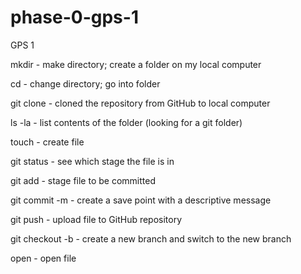 # phase-0-gps-1
GPS 1

mkdir - make directory; create a folder on my local computer

cd - change directory; go into folder

git clone - cloned the repository from GitHub to local computer

ls -la - list contents of the folder (looking for a git folder)

touch - create file

git status - see which stage the file is in

git add - stage file to be committed

git commit -m - create a save point with a descriptive message

git push - upload file to GitHub repository

git checkout -b - create a new branch and switch to the new branch

open - open file